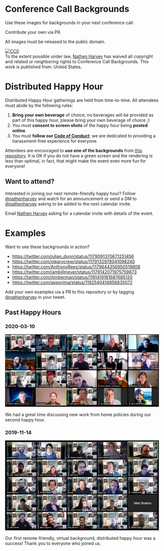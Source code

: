 # Conference Call Backgrounds

Use these images for backgrounds in your next conference call.

Contribute your own via PR.

All images must be released to the public domain.

<p xmlns:dct="http://purl.org/dc/terms/" xmlns:vcard="http://www.w3.org/2001/vcard-rdf/3.0#">
  <a rel="license"
     href="http://creativecommons.org/publicdomain/zero/1.0/">
    <img src="http://i.creativecommons.org/p/zero/1.0/88x31.png" style="border-style: none;" alt="CC0" />
  </a>
  <br />
  To the extent possible under law,
  <a rel="dct:publisher"
     href="https://github.com/nathenharvey/zoom-backgrounds">
    <span property="dct:title">Nathen Harvey</span></a>
  has waived all copyright and related or neighboring rights to
  <span property="dct:title">Conference Call Backgrounds</span>.
This work is published from:
<span property="vcard:Country" datatype="dct:ISO3166"
      content="US" about="https://github.com/nathenharvey/zoom-backgrounds">
  United States</span>.
</p>

# Distributed Happy Hour

Distributed Happy Hour gatherings are held from time-to-time.  All attendees must abide by the following rules:

1.  **Bring your own beverage** of choice; no beverages will be provided as part of this happy hour, please bring your own beverage of choice ;)
2.  You must **consent to screen shots** of the happy hour being **posted online**.
3.  You must **follow our [Code of Conduct](https://github.com/nathenharvey/conference-call-backgrounds/blob/master/CONDUCT.md)**; we are dedicated to providing a harassment-free experience for everyone.

Attendees are encouraged to **use one of the backgrounds** from [this repository](https://github.com/nathenharvey/conference-call-backgrounds).  It is OK if you do not have a green screen and the rendering is less than optimal, in fact, that might make the event even more fun for everyone!

## Want to attend?

Interested in joining our next remote-firendly happy hour?  Follow [@nathenharvey](https://twitter.com/nathenharvey) and watch for an announcement or send a DM to [@nathenharvey](https://twitter.com/nathenharvey) asking to be added to the next calendar invite.

Email [Nathen Harvey](mailto:nathen.harvey@gmail.com?Subject=Distributed-Happy-Hour) asking for a calendar invite with details of the event.

# Examples

Want to see these backgrounds in action?

* https://twitter.com/julian_dunn/status/1179091370671251456
* https://twitter.com/olearycrew/status/1179132978041098240
* https://twitter.com/AnthonyRees/status/1179644356950519808
* https://twitter.com/iambillmeyer/status/1179142071975759873
* https://twitter.com/jtimberman/status/1191419181687685120
* https://twitter.com/apporima/status/1192540414856835072

Add your own examples via a PR to this repository or by tagging [@nathenharvey](https://twitter.com/nathenharvey) in your tweet.

## Past Happy Hours

### 2020-03-10

![Screen Shot of 2020-03-10 Happy Hour](screenshots/2020-03-10-b.png)

We had a great time discussing new work from home policies during our second happy hour.

### 2019-11-14

![Screen Shot of Happy Hour](virtual-background-distributed-happy-hour.jpeg)

Our first remote-friendly, virtual background, distributed happy hour was a success!  Thank you to everyone who joined us.

